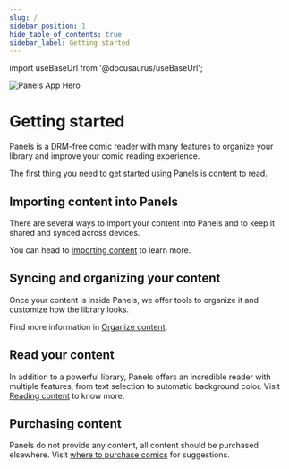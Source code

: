 ```yaml
---
slug: /
sidebar_position: 1
hide_table_of_contents: true
sidebar_label: Getting started
---
```


import useBaseUrl from '@docusaurus/useBaseUrl';

<div style={{ marginBottom: '2rem', display: 'flex', justifyContent: 'center' }}>
  <img src={useBaseUrl('/img/hero.png')} alt="Panels App Hero" style={{ width: '60%', height: 'auto', borderRadius: '8px' }}/>
</div>

# Getting started

Panels is a DRM-free comic reader with many features to organize your library and improve your comic reading experience.

The first thing you need to get started using Panels is content to read.

## Importing content into Panels

There are several ways to import your content into Panels and to keep it shared and synced across devices.

You can head to [Importing content](/category/importing-content) to learn more.

## Syncing and organizing your content

Once your content is inside Panels, we offer tools to organize it and customize how the library looks.

Find more information in [Organize content](/category/organizing-content).

## Read your content

In addition to a powerful library, Panels offers an incredible reader with multiple features, from text selection to automatic background color. Visit [Reading content](/category/reading-content) to know more.

## Purchasing content

Panels do not provide any content, all content should be purchased elsewhere. Visit [where to purchase comics](/misc/where-to-purchase.md) for suggestions.
